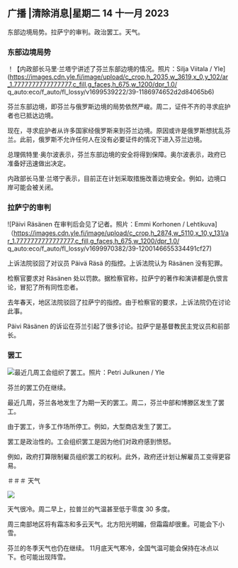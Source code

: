 ## 广播 \|清除消息\|星期二 14 十一月 2023

东部边境局势。拉萨宁的审判。政治罢工。天气。

### 东部边境局势

！【内政部长马里·兰塔宁讲述了芬兰东部边境的情况。照片：Silja Viitala / Yle](https://images.cdn.yle.fi/image/upload/c_crop,h_2035,w_3619,x_0,y_102/ar_1.7777777777777777,c_fill,g_faces,h_675,w_1200/dpr_1.0/ q_auto:eco/f_auto/fl_lossy/v1699539222/39-1186974652d2d84065b6)

芬兰东部边境，即芬兰与俄罗斯边境的局势依然严峻。周二，证件不齐的寻求庇护者也已抵达边境。

现在，寻求庇护者从许多国家经俄罗斯来到芬兰边境。原因或许是俄罗斯想扰乱芬兰。此前，俄罗斯不允许任何人在没有必要证件的情况下进入芬兰边境。

总理佩特里·奥尔波表示，芬兰东部边境的安全将得到保障。奥尔波表示，政府已准备好迅速做出决定。

内政部长马里·兰塔宁表示，目前正在计划采取措施改善边境安全。例如，边境口岸可能会被关闭。

### 拉萨宁的审判

![Päivi Räsänen 在审判后会见了记者。照片：Emmi Korhonen / Lehtikuva]（https://images.cdn.yle.fi/image/upload/c_crop,h_2874,w_5110,x_10,y_131/ar_1.7777777777777777,c_fill,g_faces,h_675,w_1200/dpr_1.0/ q_auto:eco/f_auto/fl_lossy/v1699970382/39-1200146655334491cf27)

上诉法院驳回了对议员 Päivä Räsä 的指控。上诉法院认为 Räsänen 没有犯罪。

检察官要求对 Räsänen 处以罚款。据检察官称，拉萨宁的著作和演讲都是仇恨言论，冒犯了所有同性恋者。

去年春天，地区法院驳回了拉萨宁的指控。由于检察官的要求，上诉法院仍在讨论此事。

Päivi Räsänen 的诉讼在芬兰引起了很多讨论。拉萨宁是基督教民主党议员和前部长。

### 罢工

![最近几周工会组织了罢工。照片：Petri Julkunen / Yle](https://images.cdn.yle.fi/image/upload/c_crop,h_2268,w_4031,x_0,y_79/ar_1.7777777777777777,c_fill,g_faces,h_675,w_1200/dpr_1.0/q_auto:eco/f_auto/fl_lossy/v1699516057/39-1197941654c8e0786a42)

芬兰的罢工仍在继续。

最近几周，芬兰各地发生了为期一天的罢工。周二，芬兰中部和博滕区发生了罢工。

由于罢工，许多工作场所停工。例如，大型商店发生了罢工。

罢工是政治性的。工会组织罢工是因为他们对政府感到愤怒。

例如，政府打算限制雇员组织罢工的权利。此外，政府还计划让解雇员工变得更容易。

＃＃＃ 天气

![](https://images.cdn.yle.fi/image/upload/c_crop,h_1080,w_1919,x_0,y_0/ar_1.7777777777777777,c_fill,g_faces,h_675,w_1200/dpr_1.0/q_auto:eco/f_auto/fl_lossy/v1699978341/39-120060665539c47bcdf6)

天气很冷。周二早上，拉普兰的气温甚至低于零度 30 多度。

周三南部地区将有霜冻和多云天气。北方阳光明媚，但霜霜却很重。可能会下小雪。

芬兰的冬季天气也仍在继续。 11月底天气寒冷，全国气温可能会保持在冰点以下。也可能出现阵雪。